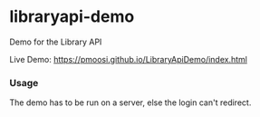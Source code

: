 # libraryapi-demo
Demo for the Library API

Live Demo: <https://pmoosi.github.io/LibraryApiDemo/index.html>

### Usage

The demo has to be run on a server, else the login can't redirect.

